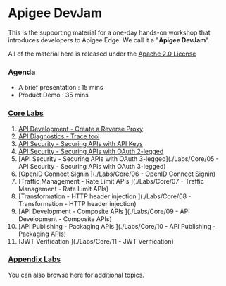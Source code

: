# Apigee DevJam
This is the supporting material for a one-day hands-on workshop that introduces developers to Apigee Edge. We call it a "**Apigee DevJam**".

All of the material here is released under the [Apache 2.0 License](./LICENSE)

### Agenda
* A brief presentation : 15 mins
* Product Demo : 35 mins

### [Core Labs](./Labs/Core)
1. [API Development - Create a Reverse Proxy](./Labs/Core/01---API-Development---Create-a-Reverse-Proxy)
2. [API Diagnostics - Trace tool](./Labs/Core/02---API-Diagnostics---Trace-tool)
3. [API Security - Securing APIs with API Keys](./Labs/Core/03---API-Security---Securing-APIs-with-API-Keys)
4. [API Security - Securing APIs with OAuth 2-legged](./Labs/Core/04---API-Security---Securing-APIs-with-OAuth-2-legged)
5. [API Security - Securing APIs with OAuth 3-legged](./Labs/Core/05 - API Security - Securing APIs with OAuth 3-legged)
6. [OpenID Connect Signin                           ](./Labs/Core/06 - OpenID Connect Signin) 
7. [Traffic Management - Rate Limit APIs            ](./Labs/Core/07 - Traffic Management - Rate Limit APIs)
8. [Transformation - HTTP header injection          ](./Labs/Core/08 - Transformation - HTTP header injection)
9. [API Development - Composite APIs                ](./Labs/Core/09 - API Development - Composite APIs)
10. [API Publishing - Packaging APIs                 ](./Labs/Core/10 - API Publishing - Packaging APIs)
11. [JWT Verification                                ](./Labs/Core/11 - JWT Verification)


### [Appendix Labs](./Labs/Appendix)

You can also browse here for additional topics. 

